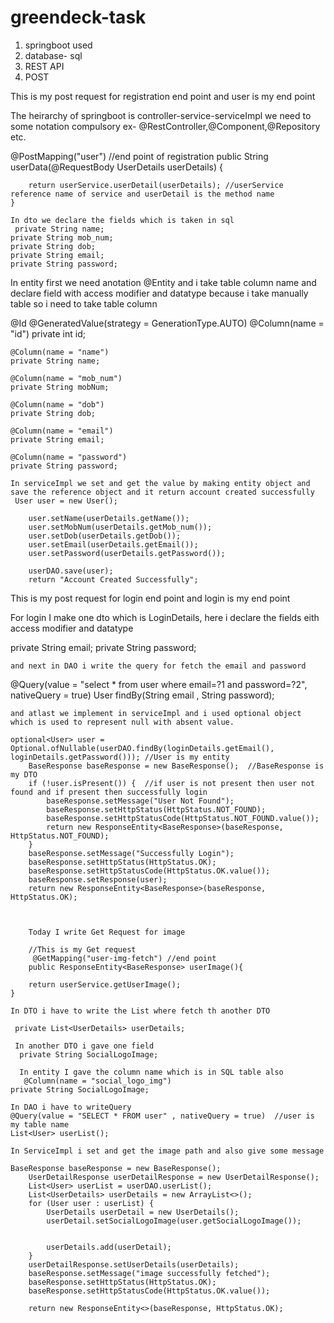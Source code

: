 # greendeck-task

1.  springboot used
2.  database- sql 
3.  REST API
4.  POST

This is my post request for registration end point and user is my end point

The heirarchy of springboot is controller-service-serviceImpl
we need to some notation compulsory
ex- @RestController,@Component,@Repository etc.

 @PostMapping("user")  //end point of registration
    public String userData(@RequestBody UserDetails userDetails) {

        return userService.userDetail(userDetails); //userService reference name of service and userDetail is the method name
    }
    
    In dto we declare the fields which is taken in sql
     private String name;
    private String mob_num;
    private String dob;
    private String email;
    private String password;
    
    
   In entity first we need anotation @Entity and i take table column name and declare field with access modifier and datatype
   because i take manually table so i need to take table column
   
   @Id
    @GeneratedValue(strategy =  GenerationType.AUTO)
    @Column(name = "id")
    private int id;

    @Column(name = "name")
    private String name;

    @Column(name = "mob_num")
    private String mobNum;

    @Column(name = "dob")
    private String dob;

    @Column(name = "email")
    private String email;

    @Column(name = "password")
    private String password;
    
    In serviceImpl we set and get the value by making entity object and save the reference object and it return account created successfully
     User user = new User();

        user.setName(userDetails.getName());
        user.setMobNum(userDetails.getMob_num());
        user.setDob(userDetails.getDob());
        user.setEmail(userDetails.getEmail());
        user.setPassword(userDetails.getPassword());

        userDAO.save(user);
        return "Account Created Successfully";
        
    



This is my post request for login end point and login is my end point

For login I make one dto which is LoginDetails, here i declare the fields eith access modifier and datatype

private String email;
    private String password;
    
    and next in DAO i write the query for fetch the email and password
   @Query(value = "select * from user where email=?1 and password=?2", nativeQuery = true)
    User findBy(String email , String password);
    
    
    and atlast we implement in serviceImpl and i used optional object which is used to represent null with absent value.
    
    optional<User> user = Optional.ofNullable(userDAO.findBy(loginDetails.getEmail(), loginDetails.getPassword())); //User is my entity
        BaseResponse baseResponse = new BaseResponse();  //BaseResponse is my DTO 
        if (!user.isPresent()) {  //if user is not present then user not found and if present then successfully login
            baseResponse.setMessage("User Not Found");
            baseResponse.setHttpStatus(HttpStatus.NOT_FOUND);
            baseResponse.setHttpStatusCode(HttpStatus.NOT_FOUND.value());
            return new ResponseEntity<BaseResponse>(baseResponse, HttpStatus.NOT_FOUND);
        }
        baseResponse.setMessage("Successfully Login");
        baseResponse.setHttpStatus(HttpStatus.OK);
        baseResponse.setHttpStatusCode(HttpStatus.OK.value());
        baseResponse.setResponse(user);
        return new ResponseEntity<BaseResponse>(baseResponse, HttpStatus.OK);
        
        
        
        Today I write Get Request for image
        
        //This is my Get request
         @GetMapping("user-img-fetch") //end point  
        public ResponseEntity<BaseResponse> userImage(){

        return userService.getUserImage();
    }
    
    In DTO i have to write the List where fetch th another DTO 
    
     private List<UserDetails> userDetails;
     
     In another DTO i gave one field
      private String SocialLogoImage;
      
      In entity I gave the column name which is in SQL table also
       @Column(name = "social_logo_img")
    private String SocialLogoImage;
    
    In DAO i have to writeQuery
    @Query(value = "SELECT * FROM user" , nativeQuery = true)  //user is my table name
    List<User> userList();
      
    In ServiceImpl i set and get the image path and also give some message
    
    BaseResponse baseResponse = new BaseResponse();
        UserDetailResponse userDetailResponse = new UserDetailResponse();
        List<User> userList = userDAO.userList();
        List<UserDetails> userDetails = new ArrayList<>();
        for (User user : userList) {
            UserDetails userDetail = new UserDetails();
            userDetail.setSocialLogoImage(user.getSocialLogoImage());


            userDetails.add(userDetail);
        }
        userDetailResponse.setUserDetails(userDetails);
        baseResponse.setMessage("image successfully fetched");
        baseResponse.setHttpStatus(HttpStatus.OK);
        baseResponse.setHttpStatusCode(HttpStatus.OK.value());

        return new ResponseEntity<>(baseResponse, HttpStatus.OK);

        
        
        
